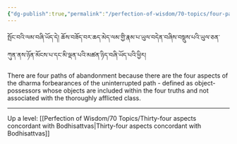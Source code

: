 ```yaml
---
{"dg-publish":true,"permalink":"/perfection-of-wisdom/70-topics/four-paths-of-abandonment/"}
---
```


སྤོང་བའི་ལམ་བཞི་ཡོད་དེ། 
ཆོས་བཟོད་བར་ཆད་མེད་ལམ་གྱི་རྣམ་པ་ཡུལ་བདེན་བཞིས་བསྡུས་པའི་ཡུལ་ཅན་ཀུན་ནས་ཉོན་མོངས་པ་དང་མི་ལྡན་པའི་མཚན་ཉིད་བཞི་ཡོད་པའི་ཕྱིར།

There are four paths of abandonment because there are the four aspects of the dharma forbearances of the uninterrupted path - defined as object-possessors whose objects are included within the four truths and not associated with the thoroughly afflicted class.

---
Up a level: [[Perfection of Wisdom/70 Topics/Thirty-four aspects concordant with Bodhisattvas\|Thirty-four aspects concordant with Bodhisattvas]]